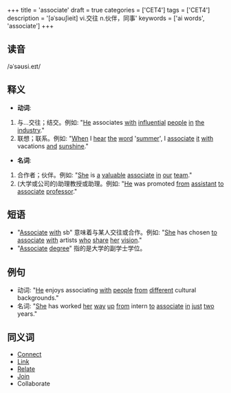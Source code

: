 +++
title = 'associate'
draft = true
categories = ['CET4']
tags = ['CET4']
description = '[əˈsəu∫ieit] vi.交往 n.伙伴，同事'
keywords = ['ai words', 'associate']
+++

## 读音
/əˈsəʊsi.eɪt/

## 释义
- **动词**:
1. 与...交往；结交。例如: "[He](/zh/post/he/) associates [with](/zh/post/with/) [influential](/zh/post/influential/) [people](/zh/post/people/) [in](/zh/post/in/) [the](/zh/post/the/) [industry](/zh/post/industry/)."
2. 联想；联系。例如: "[When](/zh/post/when/) I [hear](/zh/post/hear/) [the](/zh/post/the/) [word](/zh/post/word/) '[summer](/zh/post/summer/)', I [associate](/zh/post/associate/) [it](/zh/post/it/) [with](/zh/post/with/) vacations [and](/zh/post/and/) [sunshine](/zh/post/sunshine/)."

- **名词**:
1. 合作者；伙伴。例如: "[She](/zh/post/she/) is [a](/zh/post/a/) [valuable](/zh/post/valuable/) [associate](/zh/post/associate/) [in](/zh/post/in/) [our](/zh/post/our/) [team](/zh/post/team/)."
2. (大学或公司的)助理教授或助理。例如: "[He](/zh/post/he/) was promoted [from](/zh/post/from/) [assistant](/zh/post/assistant/) [to](/zh/post/to/) [associate](/zh/post/associate/) [professor](/zh/post/professor/)."

## 短语
- "[Associate](/zh/post/associate/) [with](/zh/post/with/) sb" 意味着与某人交往或合作。例如: "[She](/zh/post/she/) has chosen [to](/zh/post/to/) [associate](/zh/post/associate/) [with](/zh/post/with/) artists [who](/zh/post/who/) [share](/zh/post/share/) [her](/zh/post/her/) [vision](/zh/post/vision/)."
- "[Associate](/zh/post/associate/) [degree](/zh/post/degree/)" 指的是大学的副学士学位。

## 例句
- 动词: "[He](/zh/post/he/) enjoys associating [with](/zh/post/with/) [people](/zh/post/people/) [from](/zh/post/from/) [different](/zh/post/different/) cultural backgrounds."
- 名词: "[She](/zh/post/she/) has worked [her](/zh/post/her/) [way](/zh/post/way/) [up](/zh/post/up/) [from](/zh/post/from/) intern [to](/zh/post/to/) [associate](/zh/post/associate/) [in](/zh/post/in/) [just](/zh/post/just/) [two](/zh/post/two/) years."

## 同义词
- [Connect](/zh/post/connect/)
- [Link](/zh/post/link/)
- [Relate](/zh/post/relate/)
- [Join](/zh/post/join/)
- Collaborate

